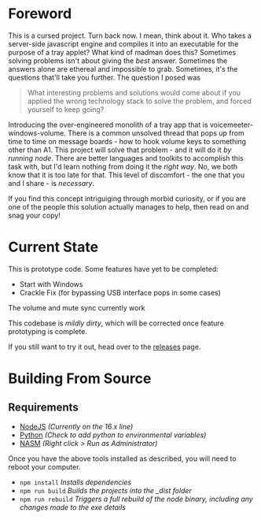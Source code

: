# Foreword

This is a cursed project. Turn back now. I mean, think about it. Who takes a server-side javascript engine and compiles it into an executable for the purpose of a tray applet? What kind of madman does this? Sometimes solving problems isn't about giving the *best* answer. Sometimes the answers alone are ethereal and impossible to grab. Sometimes, it's the questions that'll take you further. The question I posed was

> What interesting problems and solutions would come about if you applied the wrong technology stack to solve the problem, and forced yourself to keep going?

Introducing the over-engineered monolith of a tray app that is voicemeeter-windows-volume. There is a common unsolved thread that pops up from time to time on message boards - how to hook volume keys to something other than A1. This project will solve that problem - and it will do it *by running node*. There are better languages and toolkits to accomplish this task with, but I'd learn nothing from doing it the *right way*. No, we both know that it is too late for that. This level of discomfort  - the one that you and I share - is *necessary*.

If you find this concept intriguiging through morbid curiosity, or if you are one of the people this solution actually manages to help, then read on and snag your copy!

# Current State

This is prototype code. Some features have yet to be completed:
- Start with Windows
- Crackle Fix (for bypassing USB interface pops in some cases)

The volume and mute sync currently work

This codebase is *mildly dirty*, which will be corrected once feature prototyping is complete.

If you still want to try it out, head over to the [releases](https://github.com/Frosthaven/voicemeeter-windows-volume/releases/) page.

# Building From Source

## Requirements

- [NodeJS](https://nodejs.org/) _(Currently on the 16.x line)_
- [Python](https://www.python.org/downloads/) _(Check to add python to environmental variables)_
- [NASM](https://www.nasm.us/pub/nasm/releasebuilds/2.15.04/) _(Right click > Run as Administrator)_

Once you have the above tools installed as described, you will need to reboot your computer.

- `npm install` _Installs dependencies_
- `npm run build` _Builds the projects into the \_dist folder_
- `npm run rebuild` _Triggers a full rebuild of the node binary, including any changes made to the exe details_
